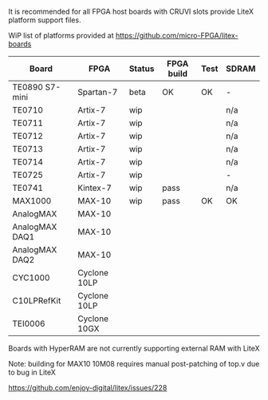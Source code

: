 It is recommended for all FPGA host boards with CRUVI slots provide LiteX platform support files.

WiP list of platforms provided at https://github.com/micro-FPGA/litex-boards

|Board|FPGA|Status|FPGA build|Test|SDRAM|
|-----|----|--|--|--|--|
|TE0890 S7-mini|Spartan-7|beta|OK|OK|-|
|TE0710|Artix-7|wip | | |n/a|
|TE0711|Artix-7|wip | | |n/a|
|TE0712|Artix-7|wip | | |n/a|
|TE0713|Artix-7|wip | | |n/a|
|TE0714|Artix-7|wip | | |n/a|
|TE0725|Artix-7|wip | | |-|
|TE0741|Kintex-7|wip |pass||n/a|
|MAX1000|MAX-10|wip|pass|OK|OK|
|AnalogMAX|MAX-10|||||
|AnalogMAX DAQ1|MAX-10|||||
|AnalogMAX DAQ2|MAX-10|||||
|CYC1000|Cyclone 10LP|||||
|C10LPRefKit|Cyclone 10LP|||||
|TEI0006|Cyclone 10GX|||||

Boards with HyperRAM are not currently supporting external RAM with LiteX

Note: building for MAX10 10M08 requires manual post-patching of top.v due to bug in LiteX

https://github.com/enjoy-digital/litex/issues/228

